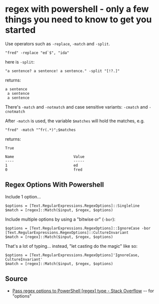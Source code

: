 ﻿# regex with powershell - only a few things you need to know to get you started

Use operators such as `-replace`, `-match` and `-split`.

	"fred" -replace "ed`$", "ida"

here is `-split`:

	"a sentence? a sentence! a sentence." -split "[!?.]"

returns:

	a sentence
	 a sentence
	 a sentence

There's `-match` and `-notmatch` and case sensitive variants: `-cmatch` and `-cnotmatch`

After `-match` is used, the variable `$matches` will hold the matches, e.g.

	"fred" -match "^fr(.*)";$matches

returns:

	True

	Name                           Value
	----                           -----
	1                              ed
	0                              fred

## Regex Options With Powershell


Include 1 option...

	$options = [Text.RegularExpressions.RegexOptions]::Singleline
	$match = [regex]::Match($input, $regex, $options)

Include multiple options by using a "bitwise or" (`-bor`):


	$options = [Text.RegularExpressions.RegexOptions]::IgnoreCase -bor [Text.RegularExpressions.RegexOptions]::CultureInvariant
	$match = [regex]::Match($input, $regex, $options)


That's a lot of typing... instead, "let casting do the magic" like so:

	$options = [Text.RegularExpressions.RegexOptions]'IgnoreCase, CultureInvariant'
	$match = [regex]::Match($input, $regex, $options)


## Source

- [Pass regex options to PowerShell [regex] type - Stack Overflow](https://stackoverflow.com/questions/12977338/pass-regex-options-to-powershell-regex-type) -- for "options"